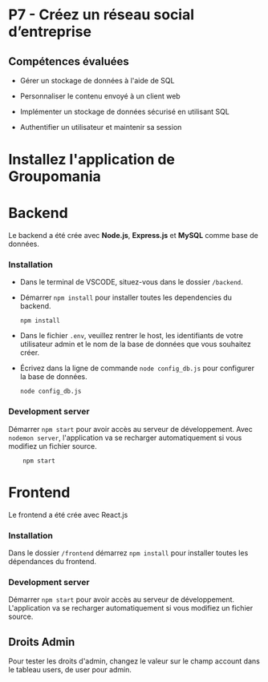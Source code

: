 # P7 - Créez un réseau social d’entreprise

## Compétences évaluées

-   Gérer un stockage de données à l'aide de SQL

-   Personnaliser le contenu envoyé à un client web

-   Implémenter un stockage de données sécurisé en utilisant SQL

-   Authentifier un utilisateur et maintenir sa session

# Installez l'application de Groupomania

# Backend

Le backend a été crée avec **Node.js**, **Express.js** et **MySQL** comme base de données.
<br />

### Installation

-   Dans le terminal de VSCODE, situez-vous dans le dossier `/backend`.
    <br />
-   Démarrer `npm install` pour installer toutes les dependencies du backend.
    <br />
    
        npm install
    
-   Dans le fichier `.env`, veuillez rentrer le host, les identifiants de votre utilisateur admin et le nom de la base de données que vous souhaitez créer.
    <br />
-   Écrivez dans la ligne de commande `node config_db.js` pour configurer la base de données.

        node config_db.js

### Development server

Démarrer `npm start` pour avoir accès au serveur de développement. Avec `nodemon server`,  l'application va se recharger automatiquement si vous modifiez un fichier source.

        npm start

# Frontend

Le frontend a été crée avec React.js

### Installation

Dans le dossier `/frontend` démarrez `npm install` pour installer toutes les dépendances du frontend.

### Development server

Démarrer `npm start` pour avoir accès au serveur de développement. L'application va se recharger automatiquement si vous modifiez un fichier source.

## Droits Admin

Pour tester les droits d'admin, changez le valeur sur le champ account dans le tableau users, de user pour admin.
